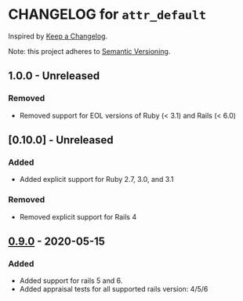 # CHANGELOG for `attr_default`

Inspired by [Keep a Changelog](https://keepachangelog.com/en/1.0.0/).

Note: this project adheres to [Semantic Versioning](https://semver.org/spec/v2.0.0.html).

## 1.0.0 - Unreleased
### Removed
- Removed support for EOL versions of Ruby (< 3.1) and Rails (< 6.0)

## [0.10.0] - Unreleased
### Added
- Added explicit support for Ruby 2.7, 3.0, and 3.1

### Removed
- Removed explicit support for Rails 4

## [0.9.0] - 2020-05-15
### Added
- Added support for rails 5 and 6.
- Added appraisal tests for all supported rails version: 4/5/6

[0.9.0]: https://github.com/Invoca/attr_default/compare/v0.8.0...v0.9.0
